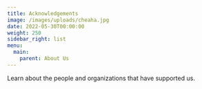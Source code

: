 ```yaml
---
title: Acknowledgements
image: /images/uploads/cheaha.jpg
date: 2022-05-30T00:00:00
weight: 250
sidebar_right: list
menu:
  main:
    parent: About Us
---
```

Learn about the people and organizations that have supported us.

<!-- more -->
